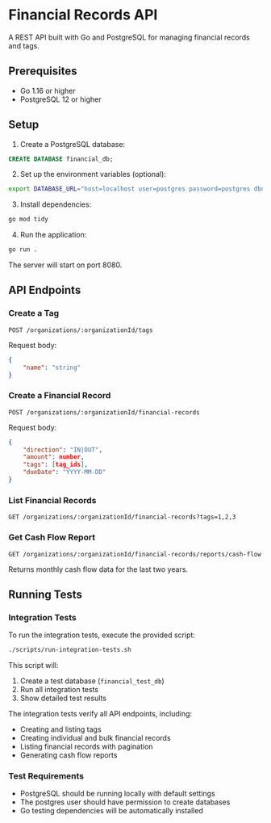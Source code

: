 # Financial Records API

A REST API built with Go and PostgreSQL for managing financial records and tags.

## Prerequisites

- Go 1.16 or higher
- PostgreSQL 12 or higher

## Setup

1. Create a PostgreSQL database:
```sql
CREATE DATABASE financial_db;
```

2. Set up the environment variables (optional):
```bash
export DATABASE_URL="host=localhost user=postgres password=postgres dbname=financial_db port=5432 sslmode=disable"
```

3. Install dependencies:
```bash
go mod tidy
```

4. Run the application:
```bash
go run .
```

The server will start on port 8080.

## API Endpoints

### Create a Tag
```
POST /organizations/:organizationId/tags
```
Request body:
```json
{
    "name": "string"
}
```

### Create a Financial Record
```
POST /organizations/:organizationId/financial-records
```
Request body:
```json
{
    "direction": "IN|OUT",
    "amount": number,
    "tags": [tag_ids],
    "dueDate": "YYYY-MM-DD"
}
```

### List Financial Records
```
GET /organizations/:organizationId/financial-records?tags=1,2,3
```

### Get Cash Flow Report
```
GET /organizations/:organizationId/financial-records/reports/cash-flow
```
Returns monthly cash flow data for the last two years.

## Running Tests

### Integration Tests

To run the integration tests, execute the provided script:

```bash
./scripts/run-integration-tests.sh
```

This script will:
1. Create a test database (`financial_test_db`)
2. Run all integration tests
3. Show detailed test results

The integration tests verify all API endpoints, including:
- Creating and listing tags
- Creating individual and bulk financial records 
- Listing financial records with pagination
- Generating cash flow reports

### Test Requirements

- PostgreSQL should be running locally with default settings
- The postgres user should have permission to create databases
- Go testing dependencies will be automatically installed
